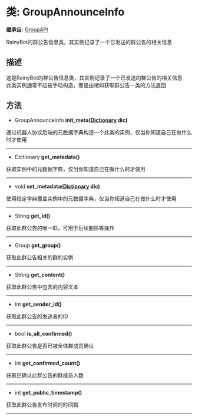 # 类: GroupAnnounceInfo  
  
**继承自:** [GroupAPI](GroupAPI.md)  
  
RainyBot的群公告信息类，其实例记录了一个已发送的群公告的相关信息  
  
## 描述  
  
这是RainyBot的群公告信息类，其实例记录了一个已发送的群公告的相关信息   
此类实例通常不应被手动构造，而是由诸如获取群公告一类的方法返回  
  
## 方法 
  
- GroupAnnounceInfo **init_meta([Dictionary](https://docs.godotengine.org/en/latest/classes/class_dictionary.html) dic)**  
  
通过机器人协议后端的元数据字典构造一个此类的实例，仅当你知道自己在做什么时才使用  
  
---  
  
- Dictionary **get_metadata()**  
  
获取实例中的元数据字典，仅当你知道自己在做什么时才使用  
  
---  
  
- void **set_metadata([Dictionary](https://docs.godotengine.org/en/latest/classes/class_dictionary.html) dic)**  
  
使用指定字典覆盖实例中的元数据字典，仅当你知道自己在做什么时才使用  
  
---  
  
- String **get_id()**  
  
获取此群公告的唯一ID，可用于后续删除等操作  
  
---  
  
- Group **get_group()**  
  
获取此群公告相关的群的实例  
  
---  
  
- String **get_content()**  
  
获取此群公告中包含的内容文本  
  
---  
  
- int **get_sender_id()**  
  
获取此群公告的发送者的ID  
  
---  
  
- bool **is_all_confirmed()**  
  
获取此群公告是否已被全体群成员确认  
  
---  
  
- int **get_confirmed_count()**  
  
获取已确认此群公告的群成员人数  
  
---  
  
- int **get_public_timestamp()**  
  
获取此群公告发布时间的时间戳  
  
---  
  

